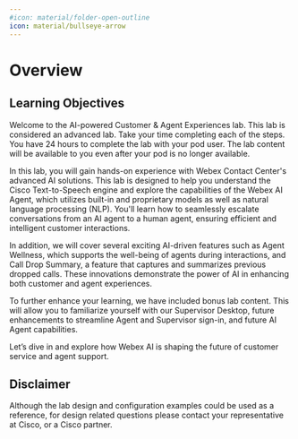 ```yaml
---
#icon: material/folder-open-outline
icon: material/bullseye-arrow
---
```


# Overview

## Learning Objectives

Welcome to the AI-powered Customer & Agent Experiences lab. This lab is considered an advanced lab. Take your time completing each of the steps. You have 24 hours to complete the lab with your pod user. The lab content will be available to you even after your pod is no longer available. 

In this lab, you will gain hands-on experience with Webex Contact Center's advanced AI solutions. This lab is designed to help you understand the Cisco Text-to-Speech engine and explore the capabilities of the Webex AI Agent, which utilizes built-in and proprietary models as well as natural language processing (NLP). You'll learn how to seamlessly escalate conversations from an AI agent to a human agent, ensuring efficient and intelligent customer interactions. 

In addition, we will cover several exciting AI-driven features such as Agent Wellness, which supports the well-being of agents during interactions, and Call Drop Summary, a feature that captures and summarizes previous dropped calls. These innovations demonstrate the power of AI in enhancing both customer and agent experiences. 

To further enhance your learning, we have included bonus lab content. This will allow you to familiarize yourself with our Supervisor Desktop, future enhancements to streamline Agent and Supervisor sign-in, and future AI Agent capabilities. 

Let’s dive in and explore how Webex AI is shaping the future of customer service and agent support. 

## Disclaimer

Although the lab design and configuration examples could be used as a reference, for design related questions please contact your representative at Cisco, or a Cisco partner.


